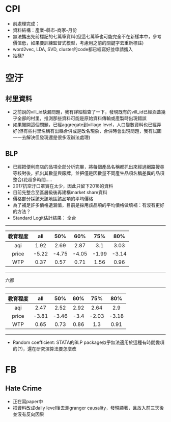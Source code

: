 #  CPI
* 前處理完成：
* 資料結構：產業-縣市-商家-月份
* 無法攜出先前標記的七萬筆資料(但這七萬筆也可能完全不在新樣本中，參考價值低，如果要訓練監督式模型，考慮用之前的關鍵字去重新標註)
* word2vec, LDA, SVD, cluster的code都已經寫好並申請攜入
* 抽樣?

# 空汙
## 村里資料
* 之前說的vill_id缺漏問題，我有詳細檢查了一下，發現既有的vill_id已經涵蓋幾乎全部的村里，推測那些資料可能是原始資料傳輸或產製時出現錯誤
* 如果撇開這個問題，已經aggregate到village level，人口變數資料也已經弄好(但有些村里名稱有出縣合併或是改名現象，合併時會出現問題，我有試圖一一去解決但發現還是很多沒辦法處理)

## BLP
* 已經把便利商店的品項全部分析完畢，將每個產品名稱都抓出來經過網路搜尋等核對後，抓出其數量與廠牌，並把僅是因數量不同產生品項名稱差異的品項整合(花超多時間.....
* 2017抗空汙口罩實在太少，因此只留下2018的資料
* 目前先整合至區層級後再建構market share資料
* 價格部分採該天該地區該品項的平均價格
* 為了補足許多價格遺漏值，目前是採用該品項的平均價格做填補：有沒有更好的方法？
* Standard Logit估計結果：
全台
***
| 教育程度 |   all   |   50%   |   60%   |   75%   |   80%   |
| :-----: | :-----: | :-----: | :-----: | :-----: | :-----: |
|   aqi   |   1.92  |  2.69   |  2.87   |   3.1   |  3.03   |
|  price  |  -5.22  |  -4.75  |  -4.05  |   -1.99 |  -3.14  |
|   WTP   |   0.37  |  0.57   |  0.71   |   1.56  |  0.96   | 
***
六都
***
| 教育程度 |   all   |   50%   |   60%   |   75%   |   80%   |
| :-----: | :-----: | :-----: | :-----: | :-----: | :-----: |
|   aqi   |   2.47  |  2.52   |  2.92   |   2.64   |  2.9   |
|  price  |  -3.81  |  -3.46  |  -3.4   |   -2.03 |  -3.18  |
|   WTP   |   0.65  |  0.73   |  0.86   |   1.3  |  0.91   | 
***

* Random coefficient: STATA的BLP package似乎無法適用於這種有時間變項的(?)，還在研究演算法要怎麼改


# FB
## Hate Crime
* 正在寫paper中
* 把資料改成daily level後去測granger causality，發現顯著，且放入前三天後並沒有反向因果




